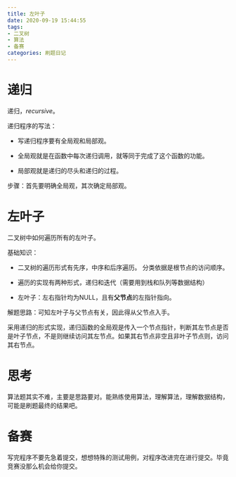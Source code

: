 ```yaml
---
title: 左叶子
date: 2020-09-19 15:44:55
tags:
- 二叉树
- 算法
- 备赛
categories: 刷题日记
---
```


# 递归

递归，*recursive*。

递归程序的写法：

* 写递归程序要有全局观和局部观。

* 全局观就是在函数中每次递归调用，就等同于完成了这个函数的功能。

* 局部观就是递归的尽头和递归的过程。

步骤：首先要明确全局观，其次确定局部观。

<!--more-->

# 左叶子

二叉树中如何遍历所有的左叶子。

基础知识：

* 二叉树的遍历形式有先序，中序和后序遍历。
  分类依据是根节点的访问顺序。
* 遍历的实现有两种形式，递归和迭代（需要用到栈和队列等数据结构）

* 左叶子：左右指针均为NULL，且有**父节点**的左指针指向。

解题思路：可知左叶子与父节点有关，因此得从父节点入手。

采用递归的形式实现，递归函数的全局观是传入一个节点指针，判断其左节点是否是叶子节点，不是则继续访问其左节点。如果其右节点非空且非叶子节点则，访问其右节点。

# 思考

算法题其实不难，主要是思路要对。能熟练使用算法，理解算法，理解数据结构，可能是刷题最终的结果吧。

# 备赛

写完程序不要先急着提交，想想特殊的测试用例，对程序改进完在进行提交。毕竟竞赛没那么机会给你提交。

